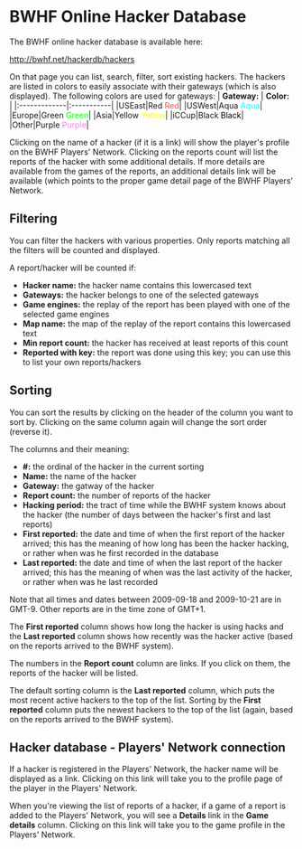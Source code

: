 # BWHF Online Hacker Database #



The BWHF online hacker database is available here:

http://bwhf.net/hackerdb/hackers

On that page you can list, search, filter, sort existing hackers. The hackers are listed in colors to easily associate with their gateways (which is also displayed). The following colors are used for gateways:
| **Gateway:** | **Color:** |
|:-------------|:-----------|
|USEast|Red <font color='#ff5050'>Red</font>|
|USWest|Aqua <font color='#00ffff'>Aqua</font>|
|Europe|Green <font color='#00ff00'>Green</font>|
|Asia|Yellow <font color='#ffff00'>Yellow</font>|
|iCCup|Black <font color='#000000'>Black</font>|
|Other|Purple <font color='#f080f0'>Purple</font>|

Clicking on the name of a hacker (if it is a link) will show the player's profile on the BWHF Players' Network. Clicking on the reports count will list the reports of the hacker with some additional details. If more details are available from the games of the reports, an additional details link will be available (which points to the proper game detail page of the BWHF Players' Network.

## Filtering ##

You can filter the hackers with various properties. Only reports matching all the filters will be counted and displayed.

A report/hacker will be counted if:
  * **Hacker name:** the hacker name contains this lowercased text
  * **Gateways:** the hacker belongs to one of the selected gateways
  * **Game engines:** the replay of the report has been played with one of the selected game engines
  * **Map name:** the map of the replay of the report contains this lowercased text
  * **Min report count:** the hacker has received at least reports of this count
  * **Reported with key:** the report was done using this key; you can use this to list your own reports/hackers

## Sorting ##

You can sort the results by clicking on the header of the column you want to sort by. Clicking on the same column again will change the sort order (reverse it).

The columns and their meaning:
  * **#:** the ordinal of the hacker in the current sorting
  * **Name:** the name of the hacker
  * **Gateway:** the gatway of the hacker
  * **Report count:** the number of reports of the hacker
  * **Hacking period:** the tract of time while the BWHF system knows about the hacker (the number of days between the hacker's first and last reports)
  * **First reported:** the date and time of when the first report of the hacker arrived; this has the meaning of how long has been the hacker hacking, or rather when was he first recorded in the database
  * **Last reported:** the date and time of when the last report of the hacker arrived; this has the meaning of when was the last activity of the hacker, or rather when was he last recorded

Note that all times and dates between 2009-09-18 and 2009-10-21 are in GMT-9. Other reports are in the time zone of GMT+1.

The **First reported** column shows how long the hacker is using hacks and the **Last reported** column shows how recently was the hacker active (based on the reports arrived to the BWHF system).

The numbers in the **Report count** column are links. If you click on them, the reports of the hacker will be listed.

The default sorting column is the **Last reported** column, which puts the most recent active hackers to the top of the list. Sorting by the **First reported** column puts the newest hackers to the top of the list (again, based on the reports arrived to the BWHF system).

## Hacker database - Players' Network connection ##
If a hacker is registered in the Players' Network, the hacker name will be displayed as a link. Clicking on this link will take you to the profile page of the player in the Players' Network.

When you're viewing the list of reports of a hacker, if a game of a report is added to the Players' Network, you will see a **Details** link in the **Game details** column. Clicking on this link will take you to the game profile in the Players' Network.